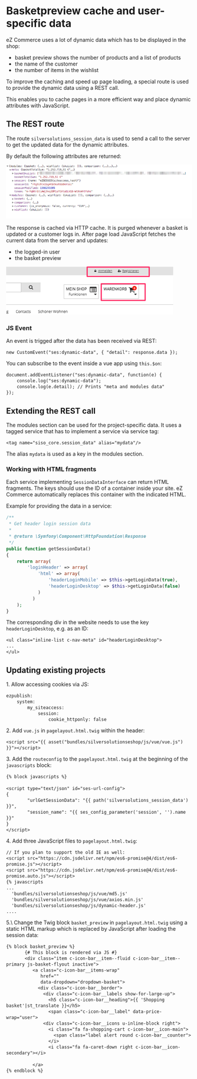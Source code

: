 # Basketpreview cache and user-specific data

eZ Commerce uses a lot of dynamic data which has to be displayed in the shop:

- basket preview shows the number of products and a list of products
- the name of the customer
- the number of items in the wishlist

To improve the caching and speed up page loading, a special route is used to provide the dynamic data using a REST call.

This enables you to cache pages in a more efficient way and place dynamic attributes with JavaScript.

## The REST route

The route `silversolutions_session_data` is used to send a call to the server to get the updated data for the dynamic attributes.

By default the following attributes are returned:

![](../img/basketpreview_1.png)

The response is cached via HTTP cache. It is purged whenever a basket is updated or a customer logs in.
After page load JavaScript fetches the current data from the server and updates:

- the logged-in user
- the basket preview

![](../img/basketpreview_2.png)

### JS Event

An event is trigged after the data has been received via REST:

```
new CustomEvent("ses:dynamic-data", { "detail": response.data });
```

You can subscribe to the event inside a vue app using `this.$on`:

```
document.addEventListener("ses:dynamic-data", function(e) {
    console.log("ses:dynamic-data");
    console.log(e.detail); // Prints "meta and modules data"
});
```

## Extending the REST call

The modules section can be used for the project-specific data. It uses a tagged service that has to implement a service via service tag:

```
<tag name="siso_core.session_data" alias="mydata"/>
```

The alias `mydata` is used as a key in the modules section.

### Working with HTML fragments

Each service implementing `SessionDataInterface` can return HTML fragments.
The keys should use the ID of a container inside your site. eZ Commerce automatically replaces this container with the indicated HTML.

Example for providing the data in a service:

``` php
/**
 * Get header login session data
 *
 * @return \Symfony\Component\HttpFoundation\Response
 */
public function getSessionData()
{
    return array(
        'loginHeader' => array(
            'html' => array(
                'headerLoginMobile' => $this->getLoginData(true),
                'headerLoginDesktop' => $this->getLoginData(false)
            )
          )
    );
}
```

The corresponding div in the website needs to use the key `headerLoginDesktop`, e.g. as an ID:

```
<ul class="inline-list c-nav-meta" id="headerLoginDesktop">
...
</ul>
```

## Updating existing projects

1\. Allow accessing cookies via JS:

``` 
ezpublish:
    system:
        my_siteaccess:
            session:
                cookie_httponly: false
```

2\. Add `vue.js` in `pagelayout.html.twig` within the header:

``` 
<script src="{{ asset("bundles/silversolutionseshop/js/vue/vue.js") }}"></script>
```

3\. Add the `routeconfig` to the `pagelayout.html.twig` at the beginning of the `javascripts` block:

``` html+twig
{% block javascripts %}

<script type="text/json" id="ses-url-config">
{
        "urlGetSessionData": "{{ path('silversolutions_session_data') }}",
        "session_name": "{{ ses_config_parameter('session', '').name }}"
}
</script>
```

4\. Add three JavaScript files to `pagelayout.html.twig`:

``` html+twig
// If you plan to support the old IE as well:
<script src="https://cdn.jsdelivr.net/npm/es6-promise@4/dist/es6-promise.js"></script>
<script src="https://cdn.jsdelivr.net/npm/es6-promise@4/dist/es6-promise.auto.js"></script> 
{% javascripts
...
  'bundles/silversolutionseshop/js/vue/md5.js'
  'bundles/silversolutionseshop/js/vue/axios.min.js'
  'bundles/silversolutionseshop/js/dynamic-header.js'
....
```

5.\ Change the Twig block `basket_preview` in `pagelayout.html.twig` using a static HTML markup which is replaced by JavaScript after loading the session data:

``` html+twig
{% block basket_preview %}
       {# This block is rendered via JS #}
       <div class="item c-icon-bar__item--fluid c-icon-bar__item--primary js-basket-flyout inactive">
          <a class="c-icon-bar__items-wrap"
             href=""
             data-dropdown="dropdown-basket">
            <div class="c-icon-bar__border">
              <div class="c-icon-bar__labels show-for-large-up">
                <h5 class="c-icon-bar__heading">{{ 'Shopping basket'|st_translate }}</h5>
                <span class="c-icon-bar__label" data-price-wrap="user">
              <div class="c-icon-bar__icons u-inline-block right">
                <i class="fa fa-shopping-cart c-icon-bar__icon-main">
                  <span class="label alert round c-icon-bar__counter">
                </i>
                <i class="fa fa-caret-down right c-icon-bar__icon-secondary"></i>
              
          </a>
{% endblock %}
```
